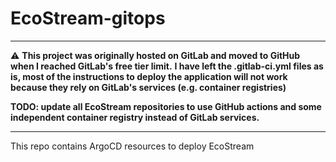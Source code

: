 # EcoStream-gitops

---

:warning:
**This project was originally hosted on GitLab and moved to GitHub when I reached GitLab's free tier limit.**
**I have left the .gitlab-ci.yml files as is, most of the instructions to deploy the application will not work because they rely on GitLab's services (e.g. container registries)**

**TODO: update all EcoStream repositories to use GitHub actions and some independent container registry instead of GitLab services.**

---

This repo contains ArgoCD resources to deploy EcoStream